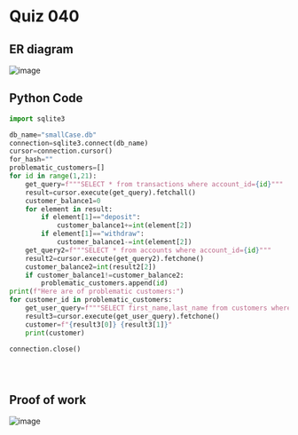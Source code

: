 # Quiz 040
## ER diagram

![image](https://github.com/user-attachments/assets/9987fafb-d3b7-4315-8652-a7805b8347ed)




## Python Code 
```.py
import sqlite3

db_name="smallCase.db"
connection=sqlite3.connect(db_name)
cursor=connection.cursor()
for_hash=""
problematic_customers=[]
for id in range(1,21):
    get_query=f"""SELECT * from transactions where account_id={id}"""
    result=cursor.execute(get_query).fetchall()
    customer_balance1=0
    for element in result:
        if element[1]=="deposit":
            customer_balance1+=int(element[2])
        if element[1]=="withdraw":
            customer_balance1-=int(element[2])
    get_query2=f"""SELECT * from accounts where account_id={id}"""
    result2=cursor.execute(get_query2).fetchone()
    customer_balance2=int(result2[2])
    if customer_balance1!=customer_balance2:
        problematic_customers.append(id)
print(f"Here are of problematic customers:")
for customer_id in problematic_customers:
    get_user_query=f"""SELECT first_name,last_name from customers where customer_id={customer_id}"""
    result3=cursor.execute(get_user_query).fetchone()
    customer=f"{result3[0]} {result3[1]}"
    print(customer)

connection.close()





```


## Proof of work


![image](https://github.com/user-attachments/assets/11ff13a2-585b-4e01-b279-0f71f646e30b)



